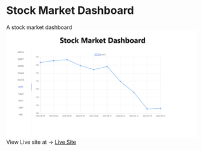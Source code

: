 # Stock Market Dashboard
A stock market dashboard
![Screenshot](./imgs/Screenshot.png)
View Live site at -> [Live Site](https://sample-stock-market-data.netlify.app/)